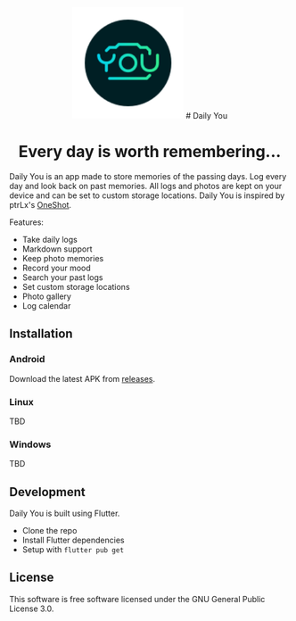 <p align="center">
<img width="200" src="https://github.com/Demizo/Daily_You/blob/master/assets/logo.svg" alt="Daily You Logo">
# Daily You
</p>
<h1 align="center">Every day is worth remembering...</h1>

Daily You is an app made to store memories of the passing days. Log every day and look back on past memories. All logs and photos are kept on your device and can be set to custom storage locations. Daily You is inspired by ptrLx's [OneShot](https://github.com/ptrLx/OneShot).

Features:
- Take daily logs
- Markdown support
- Keep photo memories
- Record your mood
- Search your past logs
- Set custom storage locations
- Photo gallery
- Log calendar

<p align="center">
</p>

## Installation
### Android
Download the latest APK from [releases](https://github.com/Demizo/Daily_You/releases).

### Linux
TBD

### Windows
TBD

## Development
Daily You is built using Flutter.
- Clone the repo
- Install Flutter dependencies
- Setup with `flutter pub get`

## License
This software is free software licensed under the GNU General Public License 3.0.
